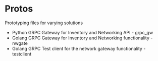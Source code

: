 # Protos

Prototyping files for varying solutions

- Python GRPC Gateway for Inventory and Networking API - grpc_gw
- Golang GRPC Gateway for Inventory and Networking functionality - nwgate
- Golang GRPC Test client for the network gateway functionality - testclient <ip-address>
